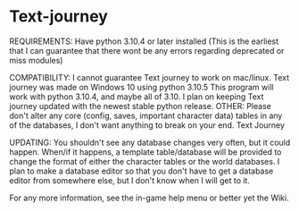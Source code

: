 # Text-journey
REQUIREMENTS:
Have python 3.10.4 or later installed (This is the earliest that I can guarantee that there wont be any errors regarding deprecated or miss modules)


COMPATIBILITY:
    I cannot guarantee Text journey to work on mac/linux. Text journey was made on Windows 10 using python 3.10.5
    This program will work with python 3.10.4, and maybe all of 3.10. I plan on keeping Text journey updated with the newest stable python release.
OTHER:
Please don't alter any core (config, saves, important character data) tables in any of the databases, I don't want anything to break on your end.
Text Journey


UPDATING:
You shouldn't see any database changes very often, but it could happen. When/if it happens, a template table/database will be provided to change the format of either the character tables or the world databases. I plan to make a database editor so that you don't have to get a database editor from somewhere else, but I don't know when I will get to it.

For any more information, see the in-game help menu or better yet the Wiki.

